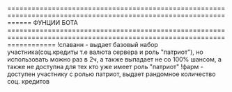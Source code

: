 ================================================================================================================== ФУНЦИИ БОТА ========================================================================================================================
!славанн - выдает базовый набор участника(соц.кредиты т.е валюта сервера и роль "патриот"), но использовать можно раз в 2ч, а также выпадает не со 100% шансом, а также не доступна для тех кто уже имеет роль "патриот"
!фарм - доступен участнику с ролью патриот, выдает рандомное количество соц. кредитов 
